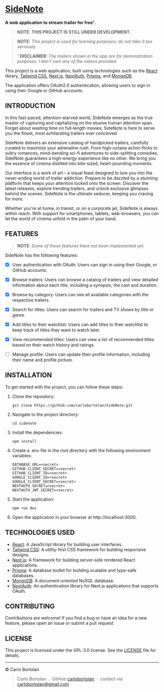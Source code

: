 # [SideNote](https://sidenote.vercel.app)

**A web application to stream trailer for free¹.**

> **NOTE**: **THIS PROJECT IS STILL UNDER DEVELOPMENT.**

> **NOTE**: _This project is used for learning purposes; do not take it too seriously._
>
> ¹ **DISCLAIMER**: _The trailers shown in the app are for demonstration purposes. I don't own any of the videos provided._

This project is a web application, built using technologies such as the [React](https://react.dev/) library, [Tailwind CSS](https://tailwindcss.com/), [Next.js](https://nextjs.org/), [NextAuth](https://next-auth.js.org/), [Prisma](https://www.prisma.io/), and [MongoDB](https://www.mongodb.com/).

The application offers OAuth2.0 authentication, allowing users to sign in using their Google or GitHub accounts.

## INTRODUCTION

In this fast-paced, attention-starved world, SideNote emerges as the true master of capturing and capitalizing on the elusive human attention span. Forget about wasting time on full-length movies; SideNote is here to serve you the finest, most exhilarating trailers ever conceived.

SideNote delivers an extensive catalog of handpicked trailers, carefully curated to maximize your adrenaline rush. From high-octane action flicks to sultry romances, mind-bending sci-fi adventures to side-splitting comedies, SideNote guarantees a high-energy experience like no other. We bring you the essence of cinema distilled into bite-sized, heart-pounding moments.

Our interface is a work of art - a visual feast designed to lure you into the never-ending world of trailer addiction. Prepare to be dazzled by a stunning platform that keeps your attention locked onto the screen. Discover the latest releases, explore trending trailers, and unlock exclusive glimpses behind the scenes. SideNote is the ultimate seducer, keeping you craving for more.

Whether you're at home, in transit, or on a corporate jet, SideNote is always within reach. With support for smartphones, tablets, web-browsers, you can let the world of cinema unfold in the palm of your hand.

## FEATURES

> **NOTE**: _Some of these features have not been implemented yet._

SideNote has the following features:

- [x] User authentication with OAuth: Users can sign in using their Google, or GitHub accounts.

- [x] Browse trailers: Users can browse a catalog of trailers and view detailed information about each title, including a synopsis, the cast and duration.

- [x] Browse by category: Users can see all available categories with the respective trailers.

- [x] Search for titles: Users can search for trailers and TV shows by title or genre.

- [x] Add titles to their watchlist: Users can add titles to their watchlist to keep track of titles they want to watch later.
- [x] View recommended titles: Users can view a list of recommended titles based on their watch history and ratings.

- [ ] Manage profile: Users can update their profile information, including their name and profile picture.

## INSTALLATION

To get started with the project, you can follow these steps:

1. Clone the repository:
   ```
   git clone https://github.com/carlobortolan/SideNote.git
   ```
2. Navigate to the project directory:
   ```
   cd sidenote
   ```
3. Install the dependencies:
   ```
   npm install
   ```
4. Create a .env file in the root directory with the following environment variables:
   ```
   DATABASE_URL=<secret>
   GITHUB_CLIENT_SECRET=<secret>
   GITHUB_CLIENT_ID=<secret>
   GOOGLE_CLIENT_ID=<secret>
   GOOGLE_CLIENT_SECRET=<secret>
   NEXTAUTH_SECRET=<secret>
   NEXTAUTH_JWT_SECRET=<secret>
   ```
5. Start the application:

   ```
   npm run dev
   ```

6. Open the application in your browser at http://localhost:3000.

## TECHNOLOGIES USED

- [React](https://react.dev/): A JavaScript library for building user interfaces.
- [Tailwind CSS](https://tailwindcss.com/): A utility-first CSS framework for building responsive designs.
- [Next.js](https://nextjs.org/): A framework for building server-side rendered React applications.
- [Prisma](https://www.prisma.io/): A database toolkit for building scalable and type-safe databases.
- [MongoDB](https://www.mongodb.com/): A document-oriented NoSQL database.
- [NextAuth](https://next-auth.js.org/): An authentication library for Next.js applications that supports OAuth.

## CONTRIBUTING

Contributions are welcome! If you find a bug or have an idea for a new feature, please open an issue or submit a pull
request.

## LICENSE

This project is licensed under the GPL-3.0 license. See the [LICENSE](LICENSE) file for details.

---

© Carlo Bortolan

> Carlo Bortolan &nbsp;&middot;&nbsp;
> GitHub [carlobortolan](https://github.com/carlobortolan) &nbsp;&middot;&nbsp;
> contact via [carlobortolan@gmail.com](carlobortolan@gmail.com)
